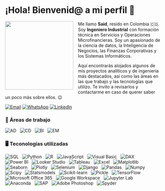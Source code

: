 # ¡Hola! Bienvenid@ a mi perfil  👋

<p align="left">
  <img src="https://media0.giphy.com/media/v1.Y2lkPTc5MGI3NjExNGdnN293amZ6Z3d6OTE4NmxmOGgxdzkyMDAxamRieW5oajRxbmppOCZlcD12MV9pbnRlcm5hbF9naWZfYnlfaWQmY3Q9cw/Bx39JhLGMMikTef3Mw/giphy.gif" width="220" align="left" style="margin-right: 15px;">
</p>

Me llamo **Said**, resido en Colombia 🇨🇴. Soy **Ingeniero Industrial** con formación técnica en Servicios y Operaciones Microfinancieras. Soy un apasionado de la ciencia de datos, la Inteligencia de Negocios, las Finanzas Corporativas y los Sistemas Informáticos.

Aquí encontrarás alojados algunos de mis proyectos analíticos y de ingeniería más destacados, así como las áreas en las que trabajo y las tecnologías que utilizo. Te invito a revisarlos y contactarme en caso de querer saber un poco más sobre ellos. 😉

[![Email](https://img.shields.io/badge/Correo%20Electr%C3%B3nico-Mail-9A0000?style=flat&logo=gmail&logoColor=white)](mailto:ingsaidalioviedo@gmail.com)
[![WhatsApp](https://img.shields.io/badge/WhatsApp-Chat-9A0000?style=flat&logo=whatsapp&logoColor=white)](https://wa.me/573228622777)
[![LinkedIn](https://img.shields.io/badge/LinkedIn-Perfil-9A0000?style=flat&logo=linkedin)](https://www.linkedin.com/in/saidalioviedo/)

### 🚀 Áreas de trabajo
![AD](https://img.shields.io/badge/AD-Análisis%20de%20Datos-878787?style=flat-square) &nbsp;
![CD](https://img.shields.io/badge/CD-Ciencia%20de%20Datos-878787?style=flat-square) &nbsp;
![BI](https://img.shields.io/badge/BI-Inteligencia%20de%20Negocios-878787?style=flat-square) &nbsp;
![EM](https://img.shields.io/badge/EM-Empresa-878787?style=flat-square) &nbsp;

### 🖥️ Teconologías utilizadas  

![SQL](https://img.shields.io/badge/SQL-4479A1?style=flat-square&logo=postgresql&logoColor=white) &nbsp;
![Python](https://img.shields.io/badge/Python-3776AB?style=flat-square&logo=python&logoColor=white) &nbsp;
![R](https://img.shields.io/badge/R-276DC3?style=flat-square&logo=r&logoColor=white) &nbsp;
![JavaScript](https://img.shields.io/badge/JavaScript-F7DF1E?style=flat-square&logo=javascript&logoColor=black&logoWidth=15) &nbsp;
![Visual Basic](https://img.shields.io/badge/Visual%20Basic-5C2D91?style=flat-square&logo=dotnet&logoColor=white) &nbsp;
![DAX](https://img.shields.io/badge/DAX-9A0000?style=flat-square&logo=powerbi&logoColor=white) &nbsp;  
![Power BI](https://img.shields.io/badge/Power%20BI-F2C811?style=flat-square&logo=power-bi&logoColor=black&logoWidth=15) &nbsp;
![Looker Studio](https://img.shields.io/badge/Looker%20Studio-4285F4?style=flat-square&logo=looker&logoColor=white) &nbsp;
![Tableau](https://img.shields.io/badge/Tableau-E97627?style=flat-square&logo=tableau&logoColor=white) &nbsp;
![Excel](https://img.shields.io/badge/Excel-217346?style=flat-square&logo=microsoft-excel&logoColor=white) &nbsp;
![Matplotlib](https://img.shields.io/badge/Matplotlib-11557C?style=flat-square&logo=matplotlib&logoColor=white) &nbsp;
![Seaborn](https://img.shields.io/badge/Seaborn-0077B6?style=flat-square&logo=python&logoColor=white) &nbsp;
![Plotly](https://img.shields.io/badge/Plotly-3F4F75?style=flat-square&logo=plotly&logoColor=white) &nbsp;
![Selenium](https://img.shields.io/badge/Selenium-43B02A?style=flat-square&logo=selenium&logoColor=white) &nbsp;
![Django](https://img.shields.io/badge/Django-092E20?style=flat-square&logo=django&logoColor=white) &nbsp;
![Pandas](https://img.shields.io/badge/Pandas-150458?style=flat-square&logo=pandas&logoColor=white) &nbsp;
![Numpy](https://img.shields.io/badge/Numpy-013243?style=flat-square&logo=numpy&logoColor=white) &nbsp;
![Scipy](https://img.shields.io/badge/Scipy-8CAAE6?style=flat-square&logo=scipy&logoColor=white) &nbsp;
![Statsmodels](https://img.shields.io/badge/Statsmodels-DA291C?style=flat-square&logo=python&logoColor=white) &nbsp;
![Scikit-learn](https://img.shields.io/badge/Scikit--learn-F7931E?style=flat-square&logo=scikitlearn&logoColor=black) &nbsp;
![Pickle](https://img.shields.io/badge/Pickle-005A9C?style=flat-square&logoColor=white) &nbsp;
![TensorFlow](https://img.shields.io/badge/TensorFlow-FF6F00?style=flat-square&logo=tensorflow&logoColor=white) &nbsp;
![Microsoft Office 365](https://img.shields.io/badge/Microsoft%20Office%20365-D83B01?style=flat-square&logo=microsoftoffice&logoColor=white) &nbsp;
![Google Workspace](https://img.shields.io/badge/Google%20Workspace-4285F4?style=flat-square&logo=googleworkspace&logoColor=white) &nbsp;
![Jupyter Lab](https://img.shields.io/badge/Jupyter%20Lab-F37626?style=flat-square&logo=jupyter&logoColor=white) &nbsp;
![Anaconda](https://img.shields.io/badge/Anaconda-44A833?style=flat-square&logo=anaconda&logoColor=white) &nbsp;
![SAP](https://img.shields.io/badge/SAP-0FAAFF?style=flat-square&logo=sap&logoColor=white) &nbsp;
![Adobe Photoshop](https://img.shields.io/badge/Adobe%20Photoshop-001E36?style=flat-square&logo=adobephotoshop&logoColor=white) &nbsp;
![Spyder](https://img.shields.io/badge/Spyder-FF0000?style=flat-square&logo=spyderide&logoColor=white)
